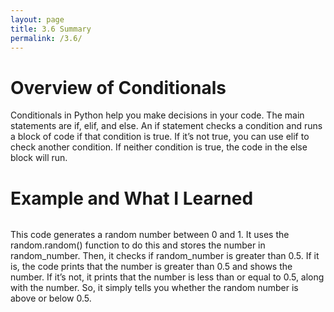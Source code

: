 ```yaml
---
layout: page
title: 3.6 Summary
permalink: /3.6/
---
```

<h1>Overview of Conditionals</h1>

Conditionals in Python help you make decisions in your code. The main statements are if, elif, and else. An if statement checks a condition and runs a block of code if that condition is true. If it’s not true, you can use elif to check another condition. If neither condition is true, the code in the else block will run.

<h1>Example and What I Learned</h1>

<img src= "{{site.baseurl}}/images/notebooks/image copy 17.png" alt = "">

This code generates a random number between 0 and 1. It uses the random.random() function to do this and stores the number in random_number. Then, it checks if random_number is greater than 0.5. If it is, the code prints that the number is greater than 0.5 and shows the number. If it’s not, it prints that the number is less than or equal to 0.5, along with the number. So, it simply tells you whether the random number is above or below 0.5.
